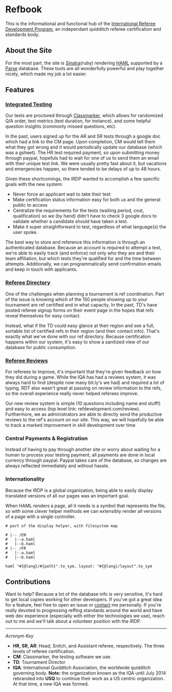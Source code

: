 # Refbook
This is the informational and functional hub of the [International Referee Development Program](http://refdevelopment.com), an independant quidditch referee certification and standards body. 

## About the Site
For the most part, the site is [Sinatra](http://www.sinatrarb.com)(ruby) rendering [HAML](http://haml.info) supported by a [Parse](http://parse.com) database. These tools are all wonderfully powerful and play together nicely, which made my job a lot easier. 

## Features
    
### [Integrated Testing](http://refdevelopment.com/testing)
Our tests are proctored through [Classmarker](http://classmarker.com), which allows for randomized Q/A order, test metrics (test duration, for instance), and some helpful question insights (commonly missed questions, etc). 

In the past, users signed up for the AR and SR tests through a google doc which had a link to the CM page. Upon completion, CM would tell them what they got wrong and it would periodically update our database (which was a gsheet). The HR test required payment, so upon submitting money through paypal, hopefuls had to wait for one of us to send them an email with their unique test link. We were usually pretty fast about it, but vacations and emergencies happen, so there tended to be delays of up to 48 hours. 

Given these shortcomings, the IRDP wanted to accomplish a few specific goals with the new system: 

* Never force an applicant wait to take their test
* Make certification status information easy for both us and the general public to access
* Centralize the requirements for the tests (waiting period, cost, qualification) so we (by hand) didn't have to check 3 google docs to validate whether a candidate should have taken a test.
* Make it super straightforward to test, regardless of what language(s) the user spoke.

The best way to store and reference this information is through an authenticated database. Because an account is required to attempt a test, we're able to easily track (and enforce) not only who they are and their team affiliation, but which tests they're qualified for and the time between attempts. Additionally, we can programmatically send confirmation emails and keep in touch with applicants.

### [Referee Directory](http://refdevelopment.com/search/ALL)
One of the challenges when planning a tournament is ref coordination. Part of the issue is knowing which of the 150 people showing up to your tournament are ref certified and in what capacity. In the past, TD's have posted referee signup forms on their event page in the hopes that refs reveal themselves for easy contact. 

Instead, what if the TD could easy glance at their region and see a full, sortable list of certified refs in their region (and their contact info). That's exactly what we've done with our ref directory. Because certification happens within our system, it's easy to show a sanitized view of our database for public consumption. 

### [Referee Reviews](http://refdevelopment.com/review)
For referees to improve, it's important that they're given feedback on how they did during a game. While the IQA has had a reviews system, it was always hard to find (despite now many bit.ly's we had) and required a lot of typing. RDT also wasn't great at passing on review information to the refs, so the overall experience really never helped referees improve. 

Our new review system is simple (10 questions including name and stuff!) and easy to access (top level link: refdevelopment.com/review). Furthermore, we as administrators are able to directly send the productive reviews to the ref's account on our site. This way, we will hopefully be able to track a marked improvement in skill development over time.

### Central Payments & Registration
Instead of having to pay through another site or worry about waiting for a human to process your testing payment, all payments are done in local currency through paypal. Paypal takes care of the database, so changes are always reflected immediately and without hassle. 

### Internationality
Because the IRDP is a global organization, being able to easily display translated versions of all our pages was an important goal. 

When HAML renders a page, all it needs is a symbol that represents the file, so with some clever helper methods we can extensibly render all versions of a page with a single controller.

    # part of the display helper, with filesystem map    
    
    # |-- /EN
    #   |--a.haml
    #   |--b.haml
    # |-- /FR
    #   |--a.haml
    #   |--b.haml
    
    haml "#{@lang}/#{path}".to_sym, layout: "#{@lang}/layout".to_sym
    
## Contributions
Want to help? Because a lot of the database info is very sensitive, it's hard to get local copies working for other developers. If you've got a great idea for a feature, feel free to open an issue or [contact](mailto:beamneocube@gmail.com?subject=Ref%20Dev%20Feature) me personally. If you're really devoted to progressing reffing standards around the world and have web dev experience (especially with either the technologies we use), reach out to me and we'll talk about a volunteer position with the IRDP.

---
_Acronym Key_

* __HR, SR, AR__: Head, Snitch, and Assistant referee, respectively. The three levels of referee certification.
* __CM__: Classmarker, the testing software we use.
* __TD__: Tournament Director
* __IQA__: International Quidditch Association, the worldwide quidditch governing body. __Note:__ the organization known as the IQA until July 2014 rebranded into __USQ__ to continue their work as a US centric organization. At that time, a new IQA was formed. 
